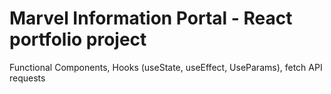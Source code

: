# Marvel Information Portal - React portfolio project

Functional Components, Hooks (useState, useEffect, UseParams), fetch API requests